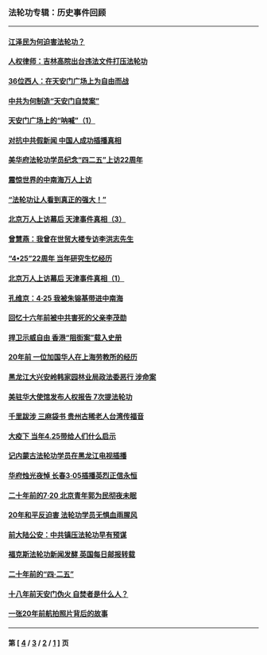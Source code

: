 ### 法轮功专辑：历史事件回顾
---
#### [江泽民为何迫害法轮功？](../../pages/nf5793/n13876324.md?05090430) 
#### [人权律师：吉林高院出台违法文件打压法轮功](../../pages/nf5793/n13825665.md?05090430) 
#### [36位西人：在天安门广场上为自由而战](../../pages/nf5793/n13390029.md?05090430) 
#### [中共为何制造“天安门自焚案”](../../pages/nf5793/n13183270.md?05090430) 
#### [天安门广场上的“呐喊”（1）](../../pages/nf5793/n13105277.md?05090430) 
#### [对抗中共假新闻 中国人成功插播真相](../../pages/nf5793/n12910618.md?05090430) 
#### [美华府法轮功学员纪念“四二五”上访22周年](../../pages/nf5793/n12904445.md?05090430) 
#### [震惊世界的中南海万人上访](../../pages/nf5793/n12903976.md?05090430) 
#### [“法轮功让人看到真正的强大！”](../../pages/nf5793/n12903195.md?05090430) 
#### [北京万人上访幕后 天津事件真相（3）](../../pages/nf5793/n12902807.md?05090430) 
#### [曾慧燕：我曾在世贸大楼专访李洪志先生](../../pages/nf5793/n12898729.md?05090430) 
#### [“4•25”22周年 当年研究生忆经历](../../pages/nf5793/n12894152.md?05090430) 
#### [北京万人上访幕后 天津事件真相（1）](../../pages/nf5793/n12885174.md?05090430) 
#### [孔维京：4·25 我被朱镕基带进中南海](../../pages/nf5793/n12864987.md?05090430) 
#### [回忆十六年前被中共害死的父亲李茂勋](../../pages/nf5793/n12880270.md?05090430) 
#### [捍卫示威自由 香港“阻街案”载入史册](../../pages/nf5793/n12811245.md?05090430) 
#### [20年前 一位加国华人在上海劳教所的经历](../../pages/nf5793/n12707932.md?05090430) 
#### [黑龙江大兴安岭韩家园林业局政法委恶行 涉命案](../../pages/nf5793/n12622815.md?05090430) 
#### [美驻华大使馆发布人权报告 7次提法轮功](../../pages/nf5793/n12520541.md?05090430) 
#### [千里跋涉 三麻袋书 贵州古稀老人台湾传福音](../../pages/nf5793/n12198750.md?05090430) 
#### [大疫下 当年4.25带给人们什么启示](../../pages/nf5793/n12058565.md?05090430) 
#### [记内蒙古法轮功学员在黑龙江电视插播](../../pages/nf5793/n11699194.md?05090430) 
#### [华府烛光夜悼 长春3·05插播英烈正信永恒](../../pages/nf5793/n11397432.md?05090430) 
#### [二十年前的7·20 北京青年郭为民彻夜未眠](../../pages/nf5793/n11354195.md?05090430) 
#### [20年和平反迫害 法轮功学员无惧血雨腥风](../../pages/nf5793/n11348279.md?05090430) 
#### [前大陆公安：中共镇压法轮功早有预谋](../../pages/nf5793/n11352168.md?05090430) 
#### [福克斯法轮功新闻发酵  英国每日邮报转载](../../pages/nf5793/n11285952.md?05090430) 
#### [二十年前的“四·二五”](../../pages/nf5793/n11207639.md?05090430) 
#### [十八年前天安门伪火 自焚者是什么人？](../../pages/nf5793/n10996556.md?05090430) 
#### [一张20年前航拍照片背后的故事](../../pages/nf5793/n10693797.md?05090430) 

---
#### 第 [ [4](./4.md?05090430) / [3](./3.md?05090430) / [2](./2.md?05090430) / [1](./1.md?05090430) ] 页
